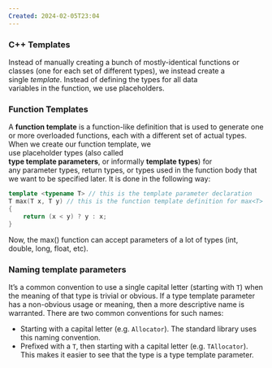 ```yaml
---
Created: 2024-02-05T23:04
---
```

### C++ Templates

Instead of manually creating a bunch of mostly-identical functions or classes (one for each set of different types), we instead create a single _template_. Instead of defining the types for all data  
variables in the function, we use placeholders.  

### Function Templates

A **function template** is a function-like definition that is used to generate one or more overloaded functions, each with a different set of actual types. When we create our function template, we  
use placeholder types (also called   
**type template parameters**, or informally **template types**) for  
any parameter types, return types, or types used in the function body that we want to be specified later. It is done in the following way:  

```C++
template <typename T> // this is the template parameter declaration
T max(T x, T y) // this is the function template definition for max<T>
{    
	return (x < y) ? y : x;
}
```

Now, the max() function can accept parameters of a lot of types (int, double, long, float, etc).

### Naming template parameters

It’s a common convention to use a single capital letter (starting with `T`) when the meaning of that type is trivial or obvious. If a type template parameter has a non-obvious usage or meaning, then a more descriptive name is warranted. There are two common conventions for such names:

- Starting with a capital letter (e.g. `Allocator`). The standard library uses this naming convention.
- Prefixed with a `T`, then starting with a capital letter (e.g. `TAllocator`). This makes it easier to see that the type is a type template parameter.